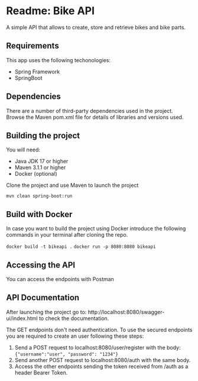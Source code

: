 # Readme: Bike API
A simple API that allows to create, store and retrieve bikes and bike parts. 



## Requirements

This app uses the following techonologies:

* Spring Framework
* SpringBoot

## Dependencies
There are a number of third-party dependencies used in the project. Browse the Maven pom.xml file for details of libraries and versions used.

## Building the project
You will need:

*	Java JDK 17 or higher
*	Maven 3.1.1 or higher
* Docker (optional)

Clone the project and use Maven to launch the project

 `mvn clean spring-boot:run`                             

## Build with Docker

In case you want to build the project using Docker introduce the following commands in your terminal after cloning the repo. 

  `docker build -t bikeapi .`
  `docker run -p 8080:8080 bikeapi`
  
  
## Accessing the API
You can access the endpoints with Postman 

	
## API Documentation
After launching the project go to: http://localhost:8080/swagger-ui/index.html to check the documentation.

The GET endpoints don't need authentication.
To use the secured endpoints you are required to create an user following these steps:
1. Send a POST request to localhost:8080/user/register with the body:
`{"username":"user",
"password": "1234"}`
2. Send another POST request to localhost:8080/auth with the same body.
3. Access the other endpoints sending the token received from /auth as a header Bearer Token. 


